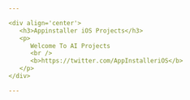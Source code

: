 ```yaml
---

<div align='center'>
   <h3>Appinstaller iOS Projects</h3>
   <p>
      Welcome To AI Projects
      <br />
      <b>https://twitter.com/AppInstalleriOS</b>
   </p>
</div>

---
```


